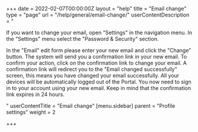 +++
date = 2022-02-07T00:00:00Z
layout = "help"
title = "Email change"
type = "page"
url = "/help/general/email-change/"
userContentDescription = "<p>If you want to change your email, open \"Settings\" in the navigation menu. In the \"Settings\" menu select the \"Password &amp; Security\" section.</p><p>In the \"Email\" edit form please enter your new email and click the \"Change\" button. The system will send you a confirmation link in your new email. To confirm your action, click on the confirmation link to change your email. A confirmation link will redirect you to the \"Email changed successfully\" screen, this means you have changed your email successfully. All your devices will be automatically logged out of the Portal. You now need to sign in to your account using your new email. Keep in mind that the confirmation link expires in 24 hours.</p>"
userContentTitle = "Email change"
[menu.sidebar]
parent = "Profile settings"
weight = 2

+++
